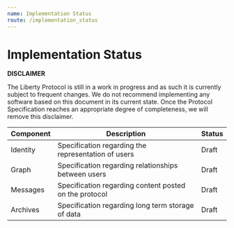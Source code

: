 ```yaml
---
name: Implementation Status
route: /implementation_status
---
```


# Implementation Status


**DISCLAIMER**

The Liberty Protocol is still in a work in progress and as such it is currently subject to frequent changes.
We do not recommend implementing any software based on this document in its current state.
Once the Protocol Specification reaches an appropriate degree of completeness, we will remove this disclaimer.

Component | Description                                                | Status
----------|------------------------------------------------------------|--------
Identity  | Specification regarding the representation of users        | Draft
Graph     | Specification regarding relationships between users        | Draft
Messages  | Specification regarding content posted on the protocol     | Draft
Archives  | Specification regarding long term storage of data          | Draft
